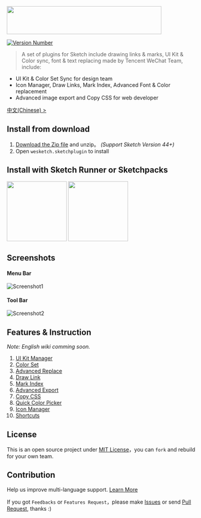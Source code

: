 <img src="https://user-images.githubusercontent.com/1049575/27730899-8c16e708-5dbd-11e7-98fa-466d674e9fd0.png" width=413 height=75>

[![Version Number](https://img.shields.io/github/release/weixin/WeSketch.svg?style=flat)](https://github.com/weixin/WeSketch/ "Version Number")

> A set of plugins for Sketch include drawing links & marks, UI Kit & Color sync, font & text replacing made by Tencent WeChat Team, include:

* UI Kit & Color Set Sync for design team
* Icon Manager, Draw Links, Mark Index, Advanced Font & Color replacement
* Advanced image export and Copy CSS for web developer

[中文(Chinese) >](https://github.com/weixin/WeSketch/blob/master/README-zhCN.md)

## Install from download

1. [Download the Zip file](https://github.com/weixin/WeSketch/archive/master.zip) and unzip。 *(Support Sketch Version 44+)*  
2. Open `wesketch.sketchplugin` to install

## Install with Sketch Runner or Sketchpacks

<a href="http://www.sketchrunner.com"><img src="https://user-images.githubusercontent.com/1049575/27900476-1a3ea8a2-6261-11e7-8358-ab6e7f168886.jpg" width="160px"></a> <a href="https://sketchpacks.com/weixin/WeSketch/install"><img src="http://sketchpacks-com.s3.amazonaws.com/assets/badges/sketchpacks-badge-install.png" width="160px"></a>

## Screenshots

#### Menu Bar

![Screenshot1](https://user-images.githubusercontent.com/1049575/27730314-5ad18858-5dbb-11e7-811f-48914de53021.png)

#### Tool Bar

![Screenshot2](https://user-images.githubusercontent.com/1049575/27730321-5f6ddd62-5dbb-11e7-8e2e-08f263761c13.png)

## Features & Instruction

*Note: English wiki comming soon.*

1. [UI Kit Manager](https://github.com/weixin/WeSketch/wiki/%E2%92%88-UIkit-%E5%90%8C%E6%AD%A5%E7%AE%A1%E7%90%86)
2. [Color Set](https://github.com/weixin/WeSketch/wiki/%E2%92%89-%E8%89%B2%E6%9D%BF%E5%90%8C%E6%AD%A5%E7%AE%A1%E7%90%86)
3. [Advanced Replace](https://github.com/weixin/WeSketch/wiki/%E2%92%8A-%E6%89%B9%E9%87%8F%E6%9B%BF%E6%8D%A2%E6%96%87%E6%9C%AC%E3%80%81%E5%AD%97%E4%BD%93%E3%80%81%E9%A2%9C%E8%89%B2)
4. [Draw Link](https://github.com/weixin/WeSketch/wiki/%E2%92%8B-%E4%BA%A4%E4%BA%92%E8%BF%9E%E7%BA%BF)
5. [Mark Index](https://github.com/weixin/WeSketch/wiki/%E2%92%8C-%E6%B3%A8%E9%87%8A%E6%A0%87%E5%BF%97)
6. [Advanced Export](https://github.com/weixin/WeSketch/wiki/%E2%92%8D-%E5%AF%BC%E5%87%BA-icon-%E8%A1%A5%E9%BD%90%E7%BB%9F%E4%B8%80%E5%AE%BD%E9%AB%98)
7. [Copy CSS](https://github.com/weixin/WeSketch/wiki/%E2%92%8E-%E5%AF%BC%E5%87%BA%E4%BB%A3%E7%A0%81%EF%BC%88%E5%90%AB%E5%B0%8F%E7%A8%8B%E5%BA%8F%E7%89%88%EF%BC%89)
8. [Quick Color Picker](https://github.com/weixin/WeSketch/wiki/%E2%92%8F-%E5%AF%BC%E5%87%BA%E9%A2%9C%E8%89%B2)
9. [Icon Manager](https://github.com/weixin/WeSketch/wiki/%E2%92%90-%E5%9B%BE%E6%A0%87%E5%BA%93)
10. [Shortcuts](https://github.com/weixin/WeSketch/wiki/%E2%92%91-%E5%BF%AB%E6%8D%B7%E9%94%AE%E8%AE%BE%E7%BD%AE)

## License

This is an open source project under [MIT License](http://opensource.org/licenses/MIT)，you can `fork` and rebuild for your own team.  

## Contribution

Help us improve multi-language support. [Learn More](https://github.com/weixin/WeSketch/wiki/%E2%92%93-Contribution--to-lanauage)
 
If you got `Feedbacks` or `Features Request`，please make [Issues](https://github.com/weixin/WeSketch/issues) or send [Pull Request](https://github.com/weixin/WeSketch/pulls), thanks :)


